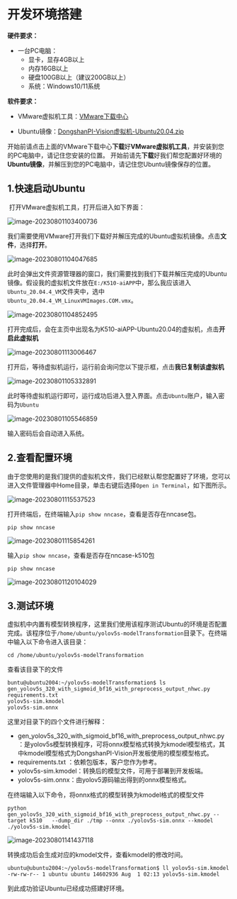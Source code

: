 # 开发环境搭建

**硬件要求：**

- 一台PC电脑：
  - 显卡，显存4GB以上
  - 内存16GB以上
  - 硬盘100GB以上（建议200GB以上）
  - 系统：Windows10/11系统

**软件要求：**

- VMware虚拟机工具：[VMware下载中心](https://www.vmware.com/cn/products/workstation-pro/workstation-pro-evaluation.html)

- Ubuntu镜像：[DongshanPI-Vision虚拟机-Ubuntu20.04.zip](https://dongshanpi.cowtransfer.com/s/386fc0c0310946) 



开始前请点击上面的VMware下载中心**下载**好**VMware虚拟机工具**，并安装到您的PC电脑中，请记住您安装的位置。
开始前请先**下载**好我们帮您配置好环境的**Ubuntu镜像**，并解压到您的PC电脑中，请记住您Ubuntu镜像保存的位置。



## 1.快速启动Ubuntu

​	打开VMware虚拟机工具，打开后进入如下界面：

![image-20230801103400736](http://photos.100ask.net/canaan-docs/image-20230801103400736.png)

我们需要使用VMware打开我们下载好并解压完成的Ubuntu虚拟机镜像。点击**文件**，选择**打开**。

![image-20230801104047685](http://photos.100ask.net/canaan-docs/image-20230801104047685.png)

此时会弹出文件资源管理器的窗口，我们需要找到我们下载并解压完成的Ubuntu镜像。假设我的虚拟机文件放在`E:/K510-aiAPP`中，那么我应该进入`Ubuntu_20.04.4_VM`文件夹中，选中`Ubuntu_20.04.4_VM_LinuxVMImages.COM.vmx`。

![image-20230801104852495](http://photos.100ask.net/canaan-docs/image-20230801104852495.png)

打开完成后，会在主页中出现名为K510-aiAPP-Ubuntu20.04的虚拟机，点击**开启此虚拟机**

![image-20230801113006467](http://photos.100ask.net/canaan-docs/image-20230801113006467.png)

打开后，等待虚拟机运行，运行前会询问您以下提示框，点击**我已复制该虚拟机**

![image-20230801105332891](http://photos.100ask.net/canaan-docs/image-20230801105332891.png)

此时等待虚拟机运行即可，运行成功后进入登入界面。点击`Ubuntu`账户，输入密码为`Ubuntu`

![image-20230801105546859](http://photos.100ask.net/canaan-docs/image-20230801105546859.png)

输入密码后会自动进入系统。



## 2.查看配置环境

​	由于您使用的是我们提供的虚拟机文件，我们已经默认帮您配置好了环境，您可以进入文件管理器中Home目录，单击右键后选择`Open in Terminal`，如下图所示。

![image-20230801115537523](http://photos.100ask.net/canaan-docs/image-20230801115537523.png)

打开终端后，在终端输入`pip show nncase`，查看是否存在nncase包。

```
pip show nncase
```

![image-20230801115854261](http://photos.100ask.net/canaan-docs/image-20230801115854261.png)

输入`pip show nncase`，查看是否存在nncase-k510包

```
pip show nncase
```

![image-20230801120104029](http://photos.100ask.net/canaan-docs/image-20230801120104029.png)

## 3.测试环境

​	虚拟机中内置有模型转换程序，这里我们使用该程序测试Ubuntu的环境是否配置完成。该程序位于`/home/ubuntu/yolov5s-modelTransformation`目录下。在终端中输入以下命令进入该目录：

```
cd /home/ubuntu/yolov5s-modelTransformation
```

查看该目录下的文件

```
buntu@ubuntu2004:~/yolov5s-modelTransformation$ ls
gen_yolov5s_320_with_sigmoid_bf16_with_preprocess_output_nhwc.py
requirements.txt
yolov5s-sim.kmodel
yolov5s-sim.onnx
```

这里对目录下的四个文件进行解释：

- gen_yolov5s_320_with_sigmoid_bf16_with_preprocess_output_nhwc.py：是yolov5s模型转换程序，可将onnx模型格式转换为kmodel模型格式，其中kmodel模型格式为DongshanPI-Vision开发板使用的模型模型格式。
- requirements.txt ：依赖包版本，客户您作为参考。
- yolov5s-sim.kmodel：转换后的模型文件，可用于部署到开发板端。
- yolov5s-sim.onnx：由yolov5源码输出得到的onnx模型格式。



在终端输入以下命令，将onnx格式的模型转换为kmodel格式的模型文件

```
python gen_yolov5s_320_with_sigmoid_bf16_with_preprocess_output_nhwc.py --target k510   --dump_dir ./tmp --onnx ./yolov5s-sim.onnx --kmodel ./yolov5s-sim.kmodel
```

![image-20230801141437118](http://photos.100ask.net/canaan-docs/image-20230801141437118.png)

转换成功后会生成对应的kmodel文件，查看kmodel的修改时间。

```
ubuntu@ubuntu2004:~/yolov5s-modelTransformation$ ll yolov5s-sim.kmodel 
-rw-rw-r-- 1 ubuntu ubuntu 14602936 Aug  1 02:13 yolov5s-sim.kmodel
```



到此成功验证Ubuntu已经成功搭建好环境。